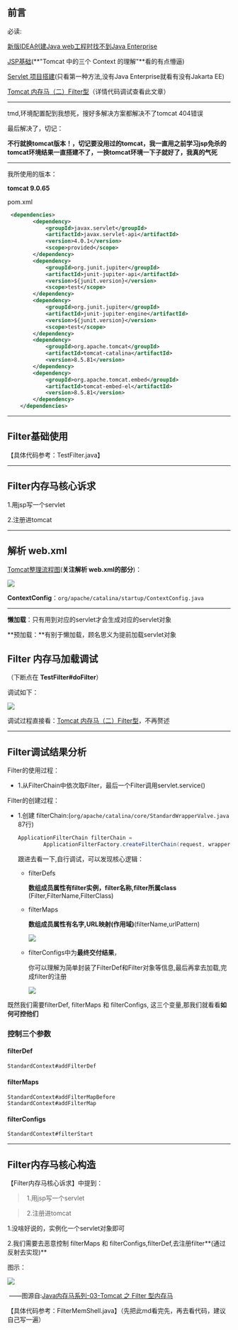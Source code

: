 ## 前言

必读:

[新版IDEA创建Java web工程时找不到Java Enterprise](https://blog.csdn.net/m0_67401761/article/details/124891981)

[JSP基础](https://drun1baby.top/2022/08/21/Java%E5%86%85%E5%AD%98%E9%A9%AC%E7%B3%BB%E5%88%97-02-%E5%86%85%E5%AD%98%E9%A9%AC%E4%BB%8B%E7%BB%8D/#toc-heading-1)(**"Tomcat 中的三个 Context 的理解"**看的有点懵逼)

[Servlet 项目搭建](https://drun1baby.top/2022/08/22/Servlet-%E9%A1%B9%E7%9B%AE%E6%90%AD%E5%BB%BA/)(只看第一种方法,没有Java Enterprise就看有没有Jakarta EE)

[Tomcat 内存马（二）Filter型](https://xz.aliyun.com/t/10362#toc-1)（详情代码调试查看此文章）

---

tmd,环境配置配到我想死，搜好多解决方案都解决不了tomcat 404错误

最后解决了，切记：

**不行就换tomcat版本！，切记要没用过的tomcat，我一直用之前学习jsp免杀的tomcat环境结果一直搭建不了，一换tomcat环境一下子就好了，我真的气死**

---

我所使用的版本：

**tomcat 9.0.65**



pom.xml

```xml
 <dependencies>
        <dependency>
            <groupId>javax.servlet</groupId>
            <artifactId>javax.servlet-api</artifactId>
            <version>4.0.1</version>
            <scope>provided</scope>
        </dependency>
        <dependency>
            <groupId>org.junit.jupiter</groupId>
            <artifactId>junit-jupiter-api</artifactId>
            <version>${junit.version}</version>
            <scope>test</scope>
        </dependency>
        <dependency>
            <groupId>org.junit.jupiter</groupId>
            <artifactId>junit-jupiter-engine</artifactId>
            <version>${junit.version}</version>
            <scope>test</scope>
        </dependency>
        <dependency>
            <groupId>org.apache.tomcat</groupId>
            <artifactId>tomcat-catalina</artifactId>
            <version>8.5.81</version>
        </dependency>
        <dependency>
            <groupId>org.apache.tomcat.embed</groupId>
            <artifactId>tomcat-embed-el</artifactId>
            <version>8.5.81</version>
        </dependency>
    </dependencies>
```

---

## Filter基础使用

【具体代码参考：TestFilter.java】

---

## Filter内存马核心诉求

1.用jsp写一个servlet

2.注册进tomcat

---

## 解析 web.xml

[Tomcat整理流程图](https://blog.csdn.net/u010883443/article/details/107463782)(**关注解析 web.xml的部分**)：

![](Pic/1.png)



**ContextConfig**：`org/apache/catalina/startup/ContextConfig.java`

---



**懒加载**：只有用到对应的servlet才会生成对应的servlet对象

**预加载：**有别于懒加载，顾名思义为提前加载servlet对象



## Filter 内存马加载调试

（下断点在 **TestFilter#doFilter**）



调试如下：

![](Pic/2.png)



调试过程直接看：[Tomcat 内存马（二）Filter型](https://xz.aliyun.com/t/10362#toc-1)，不再赘述

---

## Filter调试结果分析

Filter的使用过程：

- 1.从FilterChain中依次取Filter，最后一个Filter调用servlet.service()

Filter的创建过程：

- 1.创建 filterChain:(`org/apache/catalina/core/StandardWrapperValve.java` 87行)

  ```java
  ApplicationFilterChain filterChain =
          ApplicationFilterFactory.createFilterChain(request, wrapper, servlet);
  ```

  跟进去看一下,自行调试，可以发现核心逻辑：

  - filterDefs 

    **数组成员属性有filter实例，filter名称,filter所属class** (Filter,FilterName,FilterClass)

    

  - filterMaps 
  
    **数组成员属性有名字,URL映射(作用域)**(filterName,urlPattern)
  
    ![](Pic/3.png)
  
    
  
  - filterConfigs中为**最终交付结果**，
  
    你可以理解为简单封装了FilterDef和Filter对象等信息,最后再拿去加载,完成filter的注册
    
    ![](Pic/4.png)



既然我们需要filterDef, filterMaps 和 filterConfigs, 这三个变量,那我们就看看**如何可控他们**

### 控制三个参数

#### filterDef 

```md
StandardContext#addFilterDef
```

#### filterMaps

```
StandardContext#addFilterMapBefore
StandardContext#addFilterMap
```

#### filterConfigs

```md
StandardContext#filterStart
```

---

## Filter内存马核心构造

【Filter内存马核心诉求】中提到：

> ​	1.用jsp写一个servlet

> ​	2.注册进tomcat

1.没啥好说的，实例化一个servlet对象即可

2.我们需要去恶意控制 filterMaps 和 filterConfigs,filterDef,去注册filter**(通过反射去实现)**



图示：

![](Pic/5.png)

​																					——图源自:[Java内存马系列-03-Tomcat 之 Filter 型内存马](https://drun1baby.top/2022/08/22/Java%E5%86%85%E5%AD%98%E9%A9%AC%E7%B3%BB%E5%88%97-03-Tomcat-%E4%B9%8B-Filter-%E5%9E%8B%E5%86%85%E5%AD%98%E9%A9%AC/#toc-heading-1)

【具体代码参考：FilterMemShell.java】（先把此md看完先，再去看代码，建议自己写一遍）
